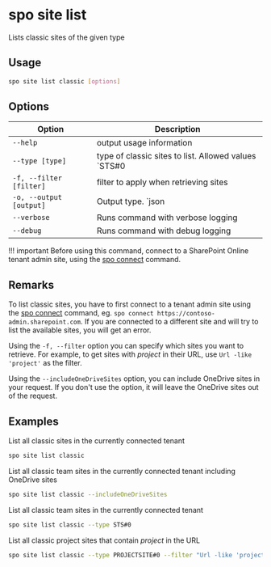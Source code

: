 # spo site list

Lists classic sites of the given type

## Usage

```sh
spo site list classic [options]
```

## Options

Option|Description
------|-----------
`--help`|output usage information
`--type [type]`|type of classic sites to list. Allowed values `STS#0|BLOG#0|BDR#0|DEV#0|OFFILE#1|EHS#1|BICenterSite#0|SRCHCEN#0|BLANKINTERNET#0|BLANKINTERNETCONTAINER#0|ENTERWIKI#0|PROJECTSITE#0|PRODUCTCATALOG#0|COMMUNITY#0|COMMUNITYPORTAL#0|SRCHCENTERLITE#0|visprus#0|GROUP#0|SITEPAGEPUBLISHING#0`
`-f, --filter [filter]`|filter to apply when retrieving sites
`-o, --output [output]`|Output type. `json|text`. Default `text`
`--verbose`|Runs command with verbose logging
`--debug`|Runs command with debug logging

!!! important
    Before using this command, connect to a SharePoint Online tenant admin site, using the [spo connect](../connect.md) command.

## Remarks

To list classic sites, you have to first connect to a tenant admin site using the [spo connect](../connect.md) command, eg. `spo connect https://contoso-admin.sharepoint.com`. If you are connected to a different site and will try to list the available sites, you will get an error.

Using the `-f, --filter` option you can specify which sites you want to retrieve. For example, to get sites with _project_ in their URL, use `Url -like 'project'` as the filter.

Using the `--includeOneDriveSites` option, you can include OneDrive sites in your request. If you don't use the option, it will leave the OneDrive sites out of the request.

## Examples

List all classic sites in the currently connected tenant

```sh
spo site list classic
```

List all classic team sites in the currently connected tenant including OneDrive sites

```sh
spo site list classic --includeOneDriveSites
```

List all classic team sites in the currently connected tenant

```sh
spo site list classic --type STS#0
```

List all classic project sites that contain _project_ in the URL

```sh
spo site list classic --type PROJECTSITE#0 --filter "Url -like 'project'"
```